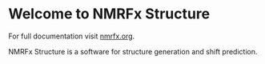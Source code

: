 # Welcome to NMRFx Structure

For full documentation visit [nmrfx.org](https://nmrfx.org).


NMRFx Structure is a software for structure generation and shift prediction. 
